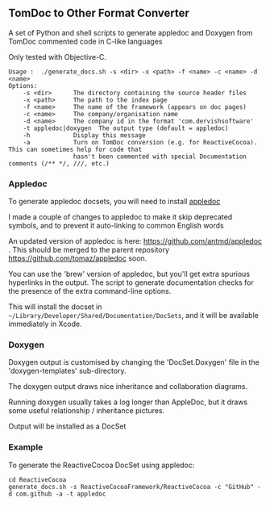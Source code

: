 TomDoc to Other Format Converter
---
A set of Python and shell scripts to generate appledoc and Doxygen from TomDoc commented code in C-like languages

Only tested with Objective-C.

    Usage :  ./generate_docs.sh -s <dir> -x <path> -f <name> -c <name> -d <name>
    Options: 
        -s <dir>      The directory containing the source header files
        -x <path>     The path to the index page
        -f <name>     The name of the framework (appears on doc pages)
        -c <name>     The company/organisation name
        -d <name>     The company id in the format 'com.dervishsoftware'
        -t appledoc|doxygen  The output type (default = appledoc)
        -h            Display this message
        -a            Turn on TomDoc conversion (e.g. for ReactiveCocoa). This can sometimes help for code that
                      hasn't been commented with special Documentation comments (/** */, ///, etc.)


### Appledoc

To generate appledoc docsets, you will need to install [appledoc](http://gentlebytes.com/appledoc/)

I made a couple of changes to appledoc to make it skip deprecated symbols, and to prevent it auto-linking to common English words

An updated version of appledoc is here: https://github.com/antmd/appledoc . This should be merged to the parent repository https://github.com/tomaz/appledoc soon.

You can use the 'brew' version of appledoc, but you'll get extra spurious hyperlinks in the output. The script to generate documentation checks for the presence of the extra command-line options.

This will install the docset in `~/Library/Developer/Shared/Documentation/DocSets`, and it will be available immediately in Xcode.

### Doxygen

Doxygen output is customised by changing the 'DocSet.Doxygen' file in the 'doxygen-templates' sub-directory.

The doxygen output draws nice inheritance and collaboration diagrams.

Running doxygen usually takes a log longer than AppleDoc, but it draws some useful relationship / inheritance pictures.

Output will be installed as a DocSet

### Example

To generate the ReactiveCocoa DocSet using appledoc:

    cd ReactiveCocoa
    generate_docs.sh -s ReactiveCocoaFramework/ReactiveCocoa -c "GitHub" -d com.github -a -t appledoc


